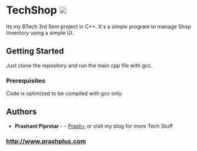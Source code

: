 # TechShop  [<img alt="Build Status" src="https://travis-ci.org/prashplus/TechShop.svg?branch=master" height="20">][travis-url]

Its my BTech 3rd Sem project in C++. It's a simple program to manage Shop Inventory using a simple UI.

## Getting Started

Just clone the repository and run the main cpp file with gcc.

### Prerequisites

Code is optimized to be compiled with gcc only.


## Authors

* **Prashant Piprotar** - - [Prash+](https://github.com/prashplus)
or visit my blog for more Tech Stuff
### http://www.prashplus.com

[travis-url]: https://travis-ci.org/prashplus/TechShop
